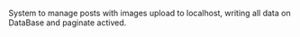 System to manage posts with images upload to localhost, writing all data on DataBase and paginate actived. 

